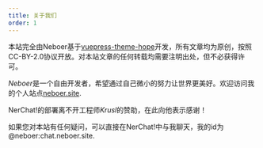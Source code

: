 ```yaml
---
title: 关于我们
order: 1
---
```


本站完全由Neboer基于[vuepress-theme-hope](https://vuepress-theme-hope.github.io/v2/zh/)开发，所有文章均为原创，按照CC-BY-2.0协议开放。对本站文章的任何转载均需要注明出处，但不必获得许可。

*Neboer*是一个自由开发者，希望通过自己微小的努力让世界更美好。欢迎访问我的个人站点[neboer.site](https://www.neboer.site).

NerChat!的部署离不开工程师*Krusl*的赞助，在此向他表示感谢！

如果您对本站有任何疑问，可以直接在NerChat!中与我聊天，我的id为@neboer:chat.neboer.site.